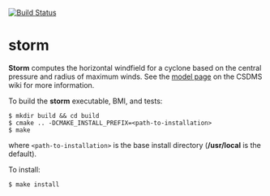 [![Build Status](https://travis-ci.org/csdms-contrib/storm.svg?branch=master)](https://travis-ci.org/csdms-contrib/storm)

# storm

**Storm** computes the horizontal windfield for a cyclone based on 
the central pressure and radius of maximum winds.
See the [model page](http://csdms.colorado.edu/wiki/Model:STORM)
on the CSDMS wiki for more information.

To build the **storm** executable, BMI, and tests:

    $ mkdir build && cd build
    $ cmake .. -DCMAKE_INSTALL_PREFIX=<path-to-installation>
    $ make

where `<path-to-installation>` is the base install directory
(**/usr/local** is the default).

To install:

    $ make install

